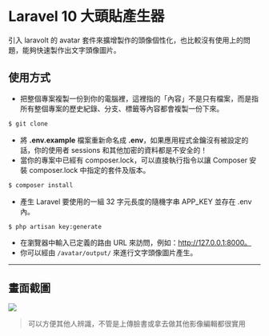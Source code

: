 # Laravel 10 大頭貼產生器

引入 laravolt 的 avatar 套件來擴增製作的頭像個性化，也比較沒有使用上的問題，能夠快速製作出文字頭像圖片。

## 使用方式
- 把整個專案複製一份到你的電腦裡，這裡指的「內容」不是只有檔案，而是指所有整個專案的歷史紀錄、分支、標籤等內容都會複製一份下來。
```sh
$ git clone
```
- 將 __.env.example__ 檔案重新命名成 __.env__，如果應用程式金鑰沒有被設定的話，你的使用者 sessions 和其他加密的資料都是不安全的！
- 當你的專案中已經有 composer.lock，可以直接執行指令以讓 Composer 安裝 composer.lock 中指定的套件及版本。
```sh
$ composer install
```
- 產⽣ Laravel 要使用的一組 32 字元長度的隨機字串 APP_KEY 並存在 .env 內。
```sh
$ php artisan key:generate
```
- 在瀏覽器中輸入已定義的路由 URL 來訪問，例如：http://127.0.0.1:8000。
- 你可以經由 `/avatar/output/` 來進行文字頭像圖片產生。

----
## 畫面截圖
![](https://i.imgur.com/lLDT34I.png)
> 可以方便其他人辨識，不管是上傳臉書或拿去做其他影像編輯都很實用